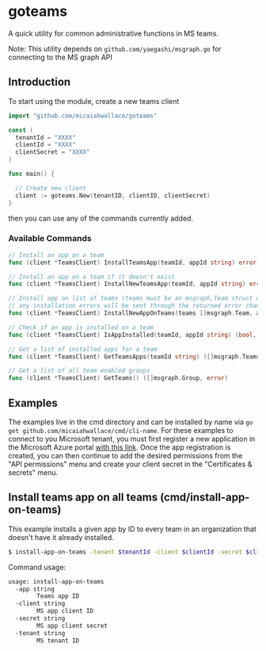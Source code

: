 # goteams

A quick utility for common administrative functions in MS teams.

Note: This utility depends on `github.com/yaegashi/msgraph.go` for connecting to the MS graph API

## Introduction

To start using the module, create a new teams client
```go
import "github.com/micaiahwallace/goteams"

const (
  tenantId = "XXXX"
  clientId = "XXXX"
  clientSecret = "XXXX"
)

func main() {

  // Create new client
  client := goteams.New(tenantID, clientID, clientSecret)
}
```

then you can use any of the commands currently added.

### Available Commands
```go
// Install an app on a team
func (client *TeamsClient) InstallTeamsApp(teamId, appId string) error

// Install an app on a team if it doesn't exist
func (client *TeamsClient) InstallNewTeamsApp(teamId, appId string) error

// Install app on list of teams (teams must be an msgraph.Team struct with an ID set)
// any installation errors will be sent through the returned error chan
func (client *TeamsClient) InstallNewAppOnTeams(teams []msgraph.Team, appId string) chan error

// Check if an app is installed on a team
func (client *TeamsClient) IsAppInstalled(teamId, appId string) (bool, error)

// Get a list of installed apps for a team
func (client *TeamsClient) GetTeamsApps(teamId string) ([]msgraph.TeamsAppInstallation, error)

// Get a list of all team enabled groups
func (client *TeamsClient) GetTeams() ([]msgraph.Group, error)
```

## Examples

The examples live in the cmd directory and can be installed by name via `go get github.com/micaiahwallace/cmd/cli-name`. For these examples to connect to you Microsoft tenant, you must first register a new application in the Microsoft Azure portal [with this link](https://portal.azure.com/#blade/Microsoft_AAD_IAM/ActiveDirectoryMenuBlade/RegisteredApps). Once the app registration is created, you can then continue to add the desired permissions from the "API permissions" menu and create your client secret in the "Certificates & secrets" menu.


## Install teams app on all teams (cmd/install-app-on-teams)
This example installs a given app by ID to every team in an organization that doesn't have it already installed.
```bash
$ install-app-on-teams -tenant $tenantId -client $clientId -secret $clientSecret -app $appId
```
Command usage:
```bash
usage: install-app-on-teams
  -app string
        Teams app ID
  -client string
        MS app client ID
  -secret string
        MS app client secret
  -tenant string
        MS tenant ID
```